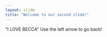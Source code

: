 ```yaml
---
layout: slide
title: "Welcome to our second slide!"
---
```

"I LOVE BECCA"
Use the left arrow to go back!

